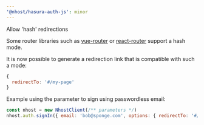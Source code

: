 ```yaml
---
'@nhost/hasura-auth-js': minor
---
```


Allow 'hash' redirections

Some router libraries such as [vue-router](https://router.vuejs.org/guide/essentials/history-mode.html#hash-mode) or [react-router](https://reactrouter.com/en/main/router-components/hash-router) support a hash mode.

It is now possible to generate a redirection link that is compatible with such a mode:

```js
{
  redirectTo: '#/my-page'
}
```

Example using the parameter to sign using passwordless email:

```js
const nhost = new NhostClient(/** parameters */)
nhost.auth.signIn({ email: 'bob@sponge.com', options: { redirectTo: '#/my-page' } })
```
